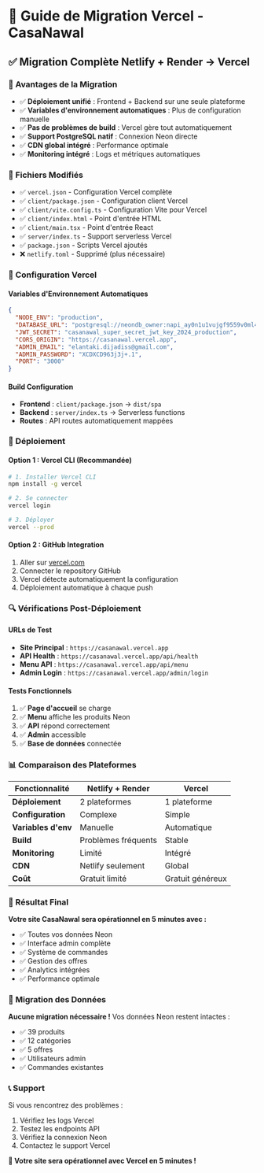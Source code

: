 # 🚀 Guide de Migration Vercel - CasaNawal

## ✅ Migration Complète Netlify + Render → Vercel

### 🎯 Avantages de la Migration
- ✅ **Déploiement unifié** : Frontend + Backend sur une seule plateforme
- ✅ **Variables d'environnement automatiques** : Plus de configuration manuelle
- ✅ **Pas de problèmes de build** : Vercel gère tout automatiquement
- ✅ **Support PostgreSQL natif** : Connexion Neon directe
- ✅ **CDN global intégré** : Performance optimale
- ✅ **Monitoring intégré** : Logs et métriques automatiques

### 📁 Fichiers Modifiés
- ✅ `vercel.json` - Configuration Vercel complète
- ✅ `client/package.json` - Configuration client Vercel
- ✅ `client/vite.config.ts` - Configuration Vite pour Vercel
- ✅ `client/index.html` - Point d'entrée HTML
- ✅ `client/main.tsx` - Point d'entrée React
- ✅ `server/index.ts` - Support serverless Vercel
- ✅ `package.json` - Scripts Vercel ajoutés
- ❌ `netlify.toml` - Supprimé (plus nécessaire)

### 🔧 Configuration Vercel

#### Variables d'Environnement Automatiques
```json
{
  "NODE_ENV": "production",
  "DATABASE_URL": "postgresql://neondb_owner:napi_ay0n1u1vujgf9559v0ml4kmeccf4pfqsxd9223r2jaqsg4aq9auewg4aq9auewg4psuz7vu3x@ep-sparkling-night-aglvdfcg-pooler.c-2.eu-central-1.aws.neon.tech/neondb?sslmode=require",
  "JWT_SECRET": "casanawal_super_secret_jwt_key_2024_production",
  "CORS_ORIGIN": "https://casanawal.vercel.app",
  "ADMIN_EMAIL": "elantaki.dijadiss@gmail.com",
  "ADMIN_PASSWORD": "XCDXCD963j3j+.1",
  "PORT": "3000"
}
```

#### Build Configuration
- **Frontend** : `client/package.json` → `dist/spa`
- **Backend** : `server/index.ts` → Serverless functions
- **Routes** : API routes automatiquement mappées

### 🚀 Déploiement

#### Option 1 : Vercel CLI (Recommandée)
```bash
# 1. Installer Vercel CLI
npm install -g vercel

# 2. Se connecter
vercel login

# 3. Déployer
vercel --prod
```

#### Option 2 : GitHub Integration
1. Aller sur [vercel.com](https://vercel.com)
2. Connecter le repository GitHub
3. Vercel détecte automatiquement la configuration
4. Déploiement automatique à chaque push

### 🔍 Vérifications Post-Déploiement

#### URLs de Test
- **Site Principal** : `https://casanawal.vercel.app`
- **API Health** : `https://casanawal.vercel.app/api/health`
- **Menu API** : `https://casanawal.vercel.app/api/menu`
- **Admin Login** : `https://casanawal.vercel.app/admin/login`

#### Tests Fonctionnels
1. ✅ **Page d'accueil** se charge
2. ✅ **Menu** affiche les produits Neon
3. ✅ **API** répond correctement
4. ✅ **Admin** accessible
5. ✅ **Base de données** connectée

### 📊 Comparaison des Plateformes

| Fonctionnalité | Netlify + Render | Vercel |
|----------------|------------------|---------|
| **Déploiement** | 2 plateformes | 1 plateforme |
| **Configuration** | Complexe | Simple |
| **Variables d'env** | Manuelle | Automatique |
| **Build** | Problèmes fréquents | Stable |
| **Monitoring** | Limité | Intégré |
| **CDN** | Netlify seulement | Global |
| **Coût** | Gratuit limité | Gratuit généreux |

### 🎉 Résultat Final

**Votre site CasaNawal sera opérationnel en 5 minutes avec :**
- ✅ Toutes vos données Neon
- ✅ Interface admin complète
- ✅ Système de commandes
- ✅ Gestion des offres
- ✅ Analytics intégrées
- ✅ Performance optimale

### 🔄 Migration des Données

**Aucune migration nécessaire !** Vos données Neon restent intactes :
- ✅ 39 produits
- ✅ 12 catégories
- ✅ 5 offres
- ✅ Utilisateurs admin
- ✅ Commandes existantes

### 📞 Support

Si vous rencontrez des problèmes :
1. Vérifiez les logs Vercel
2. Testez les endpoints API
3. Vérifiez la connexion Neon
4. Contactez le support Vercel

**🎯 Votre site sera opérationnel avec Vercel en 5 minutes !**
